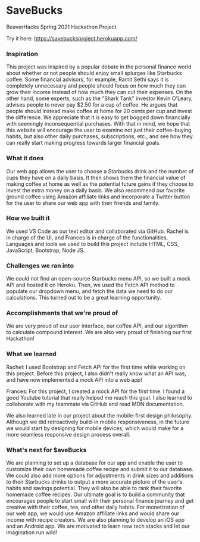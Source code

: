 # SaveBucks
BeaverHacks Spring 2021 Hackathon Project

Try it here: https://savebucksproject.herokuapp.com/


### Inspiration

This project was inspired by a popular debate in the personal finance world about whether or not people should enjoy small splurges like Starbucks coffee. Some financial advisors, for example, Ramit Sethi says it is completely unnecessary and people should focus on how much they can grow their income instead of how much they can cut their expenses. On the other hand, some experts, such as the "Shark Tank" investor Kevin O'Leary, advises people to never pay $2.50 for a cup of coffee. He argues that people should instead make coffee at home for 20 cents per cup and invest the difference. We appreciate that it is easy to get bogged down financially with seemingly inconsequential purchases. With that in mind, we hope that this website will encourage the user to examine not just their coffee-buying habits, but also other daily purchases, subscriptions, etc., and see how they can really start making progress towards larger financial goals.

### What it does
Our web app allows the user to choose a Starbucks drink and the number of cups they have on a daily basis. It then shows them the financial value of making coffee at home as well as the potential future gains if they choose to invest the extra money on a daily basis. We also recommend our favorite ground coffee using Amazon affiliate links and incorporate a Twitter button for the user to share our web app with their friends and family.

### How we built it
We used VS Code as our text editor and collaborated via GitHub. Rachel is in charge of the UI, and Frances is in charge of the functionalities. Languages and tools we used to build this project include HTML, CSS, JavaScript, Bootstrap, Node JS.

### Challenges we ran into
We could not find an open-source Starbucks menu API, so we built a mock API and hosted it on Heroku. Then, we used the Fetch API method to populate our dropdown menu, and fetch the data we need to do our calculations. This turned out to be a great learning opportunity.

### Accomplishments that we're proud of
We are very proud of our user interface, our coffee API, and our algorithm to calculate compound interest. We are also very proud of finishing our first Hackathon!

### What we learned
Rachel: I used Bootstrap and Fetch API for the first time while working on this project. Before this project, I also didn't really know what an API was, and have now implemented a mock API into a web app!

Frances: For this project, I created a mock API for the first time. I found a good Youtube tutorial that really helped me reach this goal. I also learned to collaborate with my teammate via GitHub and read MDN documentation.

We also learned late in our project about the mobile-first design philosophy. Although we did retroactively build-in mobile responsiveness, in the future we would start by designing for mobile devices, which would make for a more seamless responsive design process overall.

### What's next for $aveBucks
We are planning to set up a database for our app and enable the user to customize their own homemade coffee recipe and submit it to our database. We could also add more options for adjustments in drink sizes and additions to their Starbucks drinks to output a more accurate picture of the user's habits and savings potential. They will also be able to rank their favorite homemade coffee recipes. Our ultimate goal is to build a community that encourages people to start small with their personal finance journey and get creative with their coffee, tea, and other daily habits. For monetization of our web app, we would use Amazon affiliate links and would share our income with recipe creators. We are also planning to develop an iOS app and an Android app. We are motivated to learn new tech stacks and let our imagination run wild!

